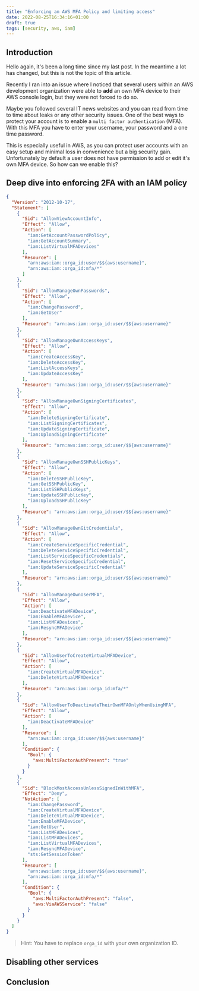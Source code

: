 ```yaml
---
title: "Enforcing an AWS MFA Policy and limiting access"
date: 2022-08-25T16:34:16+01:00
draft: true
tags: [security, aws, iam]
---
```


## Introduction

Hello again, it's been a long time since my last post. In the meantime a lot has changed, but this is not the topic of this article.

Recently I ran into an issue where I noticed that several users within an AWS development organization were able to **add** an own MFA device to their AWS console login, but they were not forced to do so.

Maybe you followed several IT news websites and you can read from time to time about leaks or any other security issues. One of the best ways to protect your account is to enable a `multi factor authentication` (MFA). With this MFA you have to enter your username, your password and a one time password.

This is especially useful in AWS, as you can protect user accounts with an easy setup and minimal loss in convenience but a big security gain. Unfortunately by default a user does not have permission to add or edit it's own MFA device. So how can we enable this?

## Deep dive into enforcing 2FA with an IAM policy

<!-- Bla bla bla to policies -->

```json
{
  "Version": "2012-10-17",
  "Statement": [
    {
      "Sid": "AllowViewAccountInfo",
      "Effect": "Allow",
      "Action": [
        "iam:GetAccountPasswordPolicy",
        "iam:GetAccountSummary",
        "iam:ListVirtualMFADevices"
      ],
      "Resource": [
        "arn:aws:iam::orga_id:user/$${aws:username}",
        "arn:aws:iam::orga_id:mfa/*"
      ]
    },
    {
      "Sid": "AllowManageOwnPasswords",
      "Effect": "Allow",
      "Action": [
        "iam:ChangePassword",
        "iam:GetUser"
      ],
      "Resource": "arn:aws:iam::orga_id:user/$${aws:username}"
    },
    {
      "Sid": "AllowManageOwnAccessKeys",
      "Effect": "Allow",
      "Action": [
        "iam:CreateAccessKey",
        "iam:DeleteAccessKey",
        "iam:ListAccessKeys",
        "iam:UpdateAccessKey"
      ],
      "Resource": "arn:aws:iam::orga_id:user/$${aws:username}"
    },
    {
      "Sid": "AllowManageOwnSigningCertificates",
      "Effect": "Allow",
      "Action": [
        "iam:DeleteSigningCertificate",
        "iam:ListSigningCertificates",
        "iam:UpdateSigningCertificate",
        "iam:UploadSigningCertificate"
      ],
      "Resource": "arn:aws:iam::orga_id:user/$${aws:username}"
    },
    {
      "Sid": "AllowManageOwnSSHPublicKeys",
      "Effect": "Allow",
      "Action": [
        "iam:DeleteSSHPublicKey",
        "iam:GetSSHPublicKey",
        "iam:ListSSHPublicKeys",
        "iam:UpdateSSHPublicKey",
        "iam:UploadSSHPublicKey"
      ],
      "Resource": "arn:aws:iam::orga_id:user/$${aws:username}"
    },
    {
      "Sid": "AllowManageOwnGitCredentials",
      "Effect": "Allow",
      "Action": [
        "iam:CreateServiceSpecificCredential",
        "iam:DeleteServiceSpecificCredential",
        "iam:ListServiceSpecificCredentials",
        "iam:ResetServiceSpecificCredential",
        "iam:UpdateServiceSpecificCredential"
      ],
      "Resource": "arn:aws:iam::orga_id:user/$${aws:username}"
    },
    {
      "Sid": "AllowManageOwnUserMFA",
      "Effect": "Allow",
      "Action": [
        "iam:DeactivateMFADevice",
        "iam:EnableMFADevice",
        "iam:ListMFADevices",
        "iam:ResyncMFADevice"
      ],
      "Resource": "arn:aws:iam::orga_id:user/$${aws:username}"
    },
    {
      "Sid": "AllowUserToCreateVirtualMFADevice",
      "Effect": "Allow",
      "Action": [
        "iam:CreateVirtualMFADevice",
        "iam:DeleteVirtualMFADevice"
      ],
      "Resource": "arn:aws:iam::orga_id:mfa/*"
    },
    {
      "Sid": "AllowUserToDeactivateTheirOwnMFAOnlyWhenUsingMFA",
      "Effect": "Allow",
      "Action": [
        "iam:DeactivateMFADevice"
      ],
      "Resource": [
        "arn:aws:iam::orga_id:user/$${aws:username}"
      ],
      "Condition": {
        "Bool": {
          "aws:MultiFactorAuthPresent": "true"
        }
      }
    },
    {
      "Sid": "BlockMostAccessUnlessSignedInWithMFA",
      "Effect": "Deny",
      "NotAction": [
        "iam:ChangePassword",
        "iam:CreateVirtualMFADevice",
        "iam:DeleteVirtualMFADevice",
        "iam:EnableMFADevice",
        "iam:GetUser",
        "iam:ListMFADevices",
        "iam:ListMFADevices",
        "iam:ListVirtualMFADevices",
        "iam:ResyncMFADevice",
        "sts:GetSessionToken"
      ],
      "Resource": [
        "arn:aws:iam::orga_id:user/$${aws:username}",
        "arn:aws:iam::orga_id:mfa/*"
      ],
      "Condition": {
        "Bool": {
          "aws:MultiFactorAuthPresent": "false",
          "aws:ViaAWSService": "false"
        }
      }
    }
  ]
}
```

>Hint: You have to replace `orga_id` with your own organization ID.

## Disabling other services

## Conclusion
